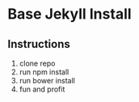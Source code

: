 Base Jekyll Install
===================

Instructions
------------

1. clone repo
2. run npm install
3. run bower install
4. fun and profit